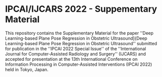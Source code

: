 # IPCAI/IJCARS 2022 - Suppementary Material

This repository contains the Supplementary Material for the paper ''Deep Learning-based Plane Pose Regression in Obstetric Ultrasound]{Deep Learning-based Plane Pose Regression in Obstetric Ultrasound'' submitted for publication in the ''IPCAI 2022 Special Issue'' of the ''International Journal for Computer-Assisted Radiology and Surgery'' (IJCARS) and accepted for presentation at the 13th International Conference on Information Processing in Computer-Assisted Interventions (IPCAI 2022) held in Tokyo, Japan.

